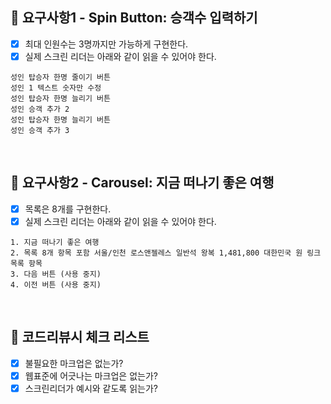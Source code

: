 ## 🎯 요구사항1 - Spin Button: 승객수 입력하기

- [x] 최대 인원수는 3명까지만 가능하게 구현한다.
- [x] 실제 스크린 리더는 아래와 같이 읽을 수 있어야 한다.

```
성인 탑승자 한명 줄이기 버튼
성인 1 텍스트 숫자만 수정
성인 탑승자 한명 늘리기 버튼
성인 승객 추가 2
성인 탑승자 한명 늘리기 버튼
성인 승객 추가 3
```

<br/>

## 🎯 요구사항2 - Carousel: 지금 떠나기 좋은 여행

- [x] 목록은 8개를 구현한다.
- [x] 실제 스크린 리더는 아래와 같이 읽을 수 있어야 한다.

```
1. 지금 떠나기 좋은 여행
2. 목록 8개 항목 포함 서울/인천 로스앤젤레스 일반석 왕복 1,481,800 대한민국 원 링크 목록 항목
3. 다음 버튼 (사용 중지)
4. 이전 버튼 (사용 중지)
```

<br/>

## 📝 코드리뷰시 체크 리스트

- [x] 불필요한 마크업은 없는가?
- [x] 웹표준에 어긋나는 마크업은 없는가?
- [x] 스크린리더가 예시와 같도록 읽는가?

<br/>
